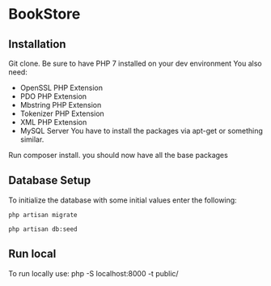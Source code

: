 # BookStore

## Installation

Git clone.
Be sure to have PHP 7 installed on your dev environment
You also need:
 - OpenSSL PHP Extension
 - PDO PHP Extension
 - Mbstring PHP Extension
 - Tokenizer PHP Extension
 - XML PHP Extension
 - MySQL Server
You have to install the packages via apt-get or something similar.

Run composer install. you should now have all the base packages

## Database Setup

To initialize the database with some initial values enter the following:

`php artisan migrate`

`php artisan db:seed`

## Run local

To run locally use:
php -S localhost:8000 -t public/

